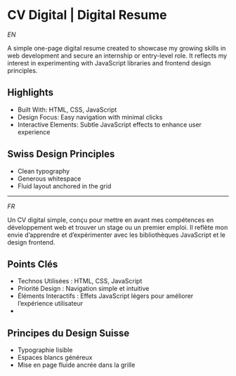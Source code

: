 # CV Digital | Digital Resume
_EN_

A simple one-page digital resume created to showcase my growing skills in web development and secure an internship or entry-level role. It reflects my interest in experimenting with JavaScript libraries and frontend design principles.

## Highlights
- Built With: HTML, CSS, JavaScript
- Design Focus: Easy navigation with minimal clicks
- Interactive Elements: Subtle JavaScript effects to enhance user experience
  
## Swiss Design Principles
- Clean typography
- Generous whitespace
- Fluid layout anchored in the grid

__________________________________________________________________________________

_FR_

Un CV digital simple, conçu pour mettre en avant mes compétences en développement web et trouver un stage ou un premier emploi. Il reflète mon envie d’apprendre et d’expérimenter avec les bibliothèques JavaScript et le design frontend.

## Points Clés
- Technos Utilisées : HTML, CSS, JavaScript
- Priorité Design : Navigation simple et intuitive
- Éléments Interactifs : Effets JavaScript légers pour améliorer l’expérience utilisateur
- 
## Principes du Design Suisse 
- Typographie lisible
- Espaces blancs généreux
- Mise en page fluide ancrée dans la grille


